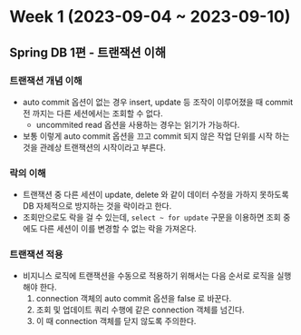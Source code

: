 # Week 1 (2023-09-04 ~ 2023-09-10)

## Spring DB 1편 - 트랜잭션 이해
### 트랜잭션 개념 이해
- auto commit 옵션이 없는 경우 insert, update 등 조작이 이루어졌을 때 commit 전 까지는 다른 세션에서는 조회할 수 없다.
    - uncommited read 옵션을 사용하는 경우는 읽기가 가능하다.
- 보통 이렇게 auto commit 옵션을 끄고 commit 되지 않은 작업 단위를 시작 하는 것을 관례상 트랜잭션의 시작이라고 부른다.

### 락의 이해
- 트랜잭션 중 다른 세션이 update, delete 와 같이 데이터 수정을 가하지 못하도록 DB 자체적으로 방지하는 것을 락이라고 한다.
- 조회만으로도 락을 걸 수 있는데, `select ~ for update` 구문을 이용하면 조회 중에도 다른 세션이 이를 변경할 수 없는 락을 가져온다.

### 트랜잭션 적용
- 비지니스 로직에 트랜잭션을 수동으로 적용하기 위해서는 다음 순서로 로직을 실행해야 한다.
    1. connection 객체의 auto commit 옵션을 false 로 바꾼다.
    2. 조회 및 업데이트 쿼리 수행에 같은 connection 객체를 넘긴다.
    3. 이 때 connection 객체를 닫지 않도록 주의한다.